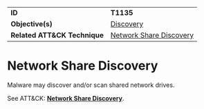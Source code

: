 |||
|---------|------------------------|
|**ID**|**T1135**|
|**Objective(s)**|[Discovery](https://github.com/MBCProject/mbc-markdown/tree/master/discovery)|
|**Related ATT&CK Technique**|[Network Share Discovery](https://attack.mitre.org/techniques/T1135)|


Network Share Discovery
=======================
Malware may discover and/or scan shared network drives. 

See ATT&CK: [**Network Share Discovery**](https://attack.mitre.org/techniques/T1135).